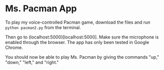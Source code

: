 # Ms. Pacman App

To play my voice-controlled Pacman game, download the files and run `python pacman2.py` from the terminal.

Then go to (localhost:5000)[localhost:5000]. Make sure the microphone is enabled through the browser. The app has only been tested in Google Chrome.

You should now be able to play Ms. Pacman by giving the commands "up," "down," "left," and "right."
